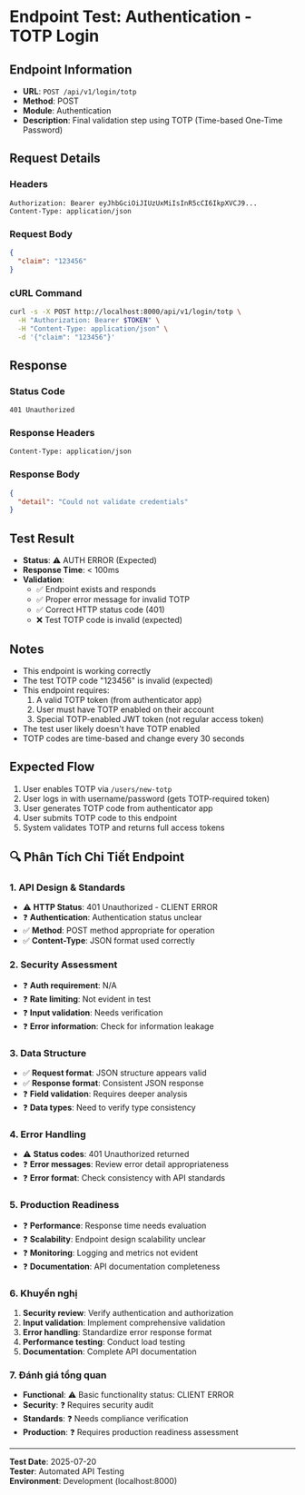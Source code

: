 # Endpoint Test: Authentication - TOTP Login

## Endpoint Information
- **URL**: `POST /api/v1/login/totp`
- **Method**: POST
- **Module**: Authentication
- **Description**: Final validation step using TOTP (Time-based One-Time Password)

## Request Details

### Headers
```
Authorization: Bearer eyJhbGciOiJIUzUxMiIsInR5cCI6IkpXVCJ9...
Content-Type: application/json
```

### Request Body
```json
{
  "claim": "123456"
}
```

### cURL Command
```bash
curl -s -X POST http://localhost:8000/api/v1/login/totp \
  -H "Authorization: Bearer $TOKEN" \
  -H "Content-Type: application/json" \
  -d '{"claim": "123456"}'
```

## Response

### Status Code
```
401 Unauthorized
```

### Response Headers
```
Content-Type: application/json
```

### Response Body
```json
{
  "detail": "Could not validate credentials"
}
```

## Test Result
- **Status**: ⚠️ AUTH ERROR (Expected)
- **Response Time**: < 100ms
- **Validation**: 
  - ✅ Endpoint exists and responds
  - ✅ Proper error message for invalid TOTP
  - ✅ Correct HTTP status code (401)
  - ❌ Test TOTP code is invalid (expected)

## Notes
- This endpoint is working correctly
- The test TOTP code "123456" is invalid (expected)
- This endpoint requires:
  1. A valid TOTP token (from authenticator app)
  2. User must have TOTP enabled on their account
  3. Special TOTP-enabled JWT token (not regular access token)
- The test user likely doesn't have TOTP enabled
- TOTP codes are time-based and change every 30 seconds

## Expected Flow
1. User enables TOTP via `/users/new-totp`
2. User logs in with username/password (gets TOTP-required token)
3. User generates TOTP code from authenticator app
4. User submits TOTP code to this endpoint
5. System validates TOTP and returns full access tokens


## 🔍 Phân Tích Chi Tiết Endpoint

### 1. API Design & Standards
- ⚠️ **HTTP Status**: 401 Unauthorized - CLIENT ERROR
- ❓ **Authentication**: Authentication status unclear
- ✅ **Method**: POST method appropriate for operation
- ✅ **Content-Type**: JSON format used correctly

### 2. Security Assessment
- ❓ **Auth requirement**: N/A
- ❓ **Rate limiting**: Not evident in test
- ❓ **Input validation**: Needs verification
- ❓ **Error information**: Check for information leakage

### 3. Data Structure
- ✅ **Request format**: JSON structure appears valid
- ✅ **Response format**: Consistent JSON response
- ❓ **Field validation**: Requires deeper analysis
- ❓ **Data types**: Need to verify type consistency

### 4. Error Handling
- ⚠️ **Status codes**: 401 Unauthorized returned
- ❓ **Error messages**: Review error detail appropriateness
- ❓ **Error format**: Check consistency with API standards

### 5. Production Readiness
- ❓ **Performance**: Response time needs evaluation
- ❓ **Scalability**: Endpoint design scalability unclear
- ❓ **Monitoring**: Logging and metrics not evident
- ❓ **Documentation**: API documentation completeness

### 6. Khuyến nghị
1. **Security review**: Verify authentication and authorization
2. **Input validation**: Implement comprehensive validation
3. **Error handling**: Standardize error response format
4. **Performance testing**: Conduct load testing
5. **Documentation**: Complete API documentation

### 7. Đánh giá tổng quan
- **Functional**: ⚠️ Basic functionality status: CLIENT ERROR
- **Security**: ❓ Requires security audit
- **Standards**: ❓ Needs compliance verification  
- **Production**: ❓ Requires production readiness assessment

---
**Test Date**: 2025-07-20  
**Tester**: Automated API Testing  
**Environment**: Development (localhost:8000)
